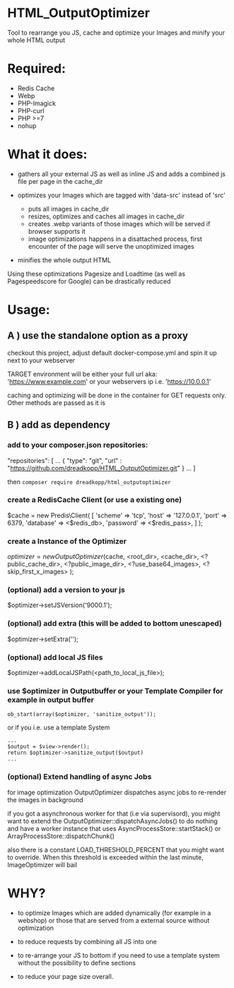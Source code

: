 
# HTML_OutputOptimizer
Tool to rearrange you JS, cache and optimize your Images and minify your whole HTML output


# Required:

* Redis Cache
* Webp
* PHP-Imagick
* PHP-curl
* PHP >=7
* nohup

# What it does:

* gathers all your external JS as well as inline JS and adds a combined js file per page in the cache_dir
* optimizes your Images which are tagged with 'data-src' instead of 'src'
  - puts all images in cache_dir
  - resizes, optimizes and caches all images in cache_dir
  - creates .webp variants of those images which will be served if browser supports it
  - image optimizations happens in a disattached process, first encounter of the page will serve the unoptimized images
  
* minifies the whole output HTML

Using these optimizations Pagesize and Loadtime (as well as Pagespeedscore for Google) can be drastically reduced



# Usage:


## A ) use the standalone option as a proxy

checkout this project, adjust default docker-compose.yml and spin it up next to your webserver

TARGET environment will be either your full url aka: 'https://www.example.com' or your webservers ip i.e. 'https://10.0.0.1'

caching and optimizing will be done in the container for GET requests only. Other methods are passed as it is


## B ) add as dependency

### add to your composer.json repositories:

"repositories": [
...
{
"type": "git",
"url" : "https://github.com/dreadkopp/HTML_OutputOptimizer.git"
}
...
]

then
```composer require dreadkopp/html_outputoptimizer```

### create a RedisCache Client (or use a existing one)
$cache = new Predis\Client(
    [
        'scheme'   => 'tcp',
        'host'     => '127.0.0.1',
        'port'     => 6379,
        'database' => <$redis_db>,
        'password' => <$redis_pass>,
    ]
);

### create a Instance of the Optimizer

$optimizer = new OutputOptimizer($cache, <root_dir>, <cache_dir>, <?public_cache_dir>, <?public_image_dir>, <?use_base64_images>, <?skip_first_x_images> );

### (optional) add a version to your js
$optimizer->setJSVersion('9000.1');

### (optional) add extra (this will be added to bottom unescaped)
$optimizer->setExtra('<!-- OPTIMIZED! -->');

### (optional) add local JS files
$optimizer->addLocalJSPath(<path_to_local_js_file>);


### use $optimizer in Outputbuffer or your Template Compiler for example in output buffer

```
ob_start(array($optimizer, 'sanitize_output'));
```

or if you i.e. use a template System
```
...
$output = $view->render();
return $optimizer->sanitize_output($output)
...

```


### (optional) Extend handling of async Jobs
for image optimization OutputOptimizer dispatches async jobs to re-render the images in background

if you got a asynchronous worker for that (i.e via supervisord), you might want to extend the OutputOptimizer::dispatchAsyncJobs() to do nothing
and have a worker instance that uses AsyncProcessStore::startStack() or ArrayProcessStore::dispatchChunk()

also there is a constant LOAD_THRESHOLD_PERCENT that you might want to override. When this threshold is exceeded within the last minute, ImageOptimizer will bail


# WHY?

* to optimize Images which are added dynamically (for example in a webshop) or those that are served from a external source without optimization

* to reduce requests by combining all JS into one

* to re-arrange your JS to bottom if you need to use a template system without the possibility to define sections

* to reduce your page size overall.
